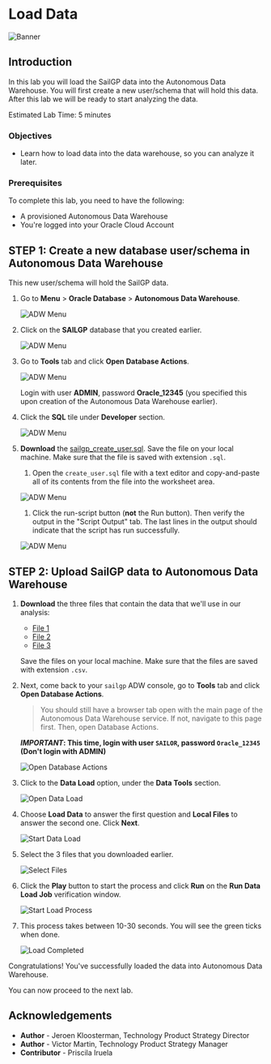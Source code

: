 # Load Data

![Banner](images/banner.jpg)

## Introduction
In this lab you will load the SailGP data into the Autonomous Data Warehouse. You will first create a new user/schema that will hold this data. After this lab we will be ready to start analyzing the data.

Estimated Lab Time: 5 minutes

### Objectives
- Learn how to load data into the data warehouse, so you can analyze it later.

### Prerequisites
To complete this lab, you need to have the following:
- A provisioned Autonomous Data Warehouse
- You're logged into your Oracle Cloud Account

## **STEP 1**: Create a new database user/schema in Autonomous Data Warehouse

This new user/schema will hold the SailGP data.

1. Go to **Menu** > **Oracle Database** > **Autonomous Data Warehouse**.

   ![ADW Menu](images/adw-menu.png)

2. Click on the **SAILGP** database that you created earlier.

   ![ADW Menu](images/open-sailgp.png)

3. Go to **Tools** tab and click **Open Database Actions**.

   ![ADW Menu](images/open-database-actions.png)

   Login with user **ADMIN**, password **Oracle_12345** (you specified this upon creation of the Autonomous Data Warehouse earlier).

4. Click the **SQL** tile under **Developer** section.

    ![ADW Menu](images/open-sql.png)

5. **Download** the <a href="https://objectstorage.eu-frankfurt-1.oraclecloud.com/p/JbEdrEEaFEEwmhXdC-nsEdRIJpqz1cQ30LYa7g2E-aYFopABGTNM9Hkp0u5mVRfQ/n/odca/b/workshops-livelabs-do-not-delete/o/sailgp_create_user.sql" target="\_blank">sailgp_create_user.sql</a>. Save the file on your local machine. Make sure that the file is saved with extension `.sql`.

    1. Open the `create_user.sql` file with a text editor and copy-and-paste all of its contents from the file into the worksheet area.

    ![ADW Menu](images/copy-paste.png)

    1. Click the run-script button (**not** the Run button). Then verify the output in the "Script Output" tab. The last lines in the output should indicate that the script has run successfully.

    ![ADW Menu](images/run-script.png)


<!--
4. We're going to first create a new database user/schema that will hold the SailGP data. Open "Database Users".

   ![ADW Menu](images/open-db-users.png)

5. Choose "Create User"

   ![ADW Menu](images/create-user.png)

6. Fill in the following details:
      - User Name:  `SAILOR`
      - New Password: `Oracle_12345`
      - Confirm Password: `Oracle_12345`
      - Quota on tablespace DATA: `UNLIMITED`
      - Check "Web Access"
      - Check "OML"

   Then Create the User.

   ![ADW Menu](images/create-user2.png)

7. Next, give the user the access necessary to upload files through the Web UI.

   ![ADW Menu](images/enable-rest.png)

   Confirm by clicking "Rest Enable User".
-->

## **STEP 2**: Upload SailGP data to Autonomous Data Warehouse

1. **Download** the three files that contain the data that we'll use in our analysis:
   
   - <a href="https://objectstorage.eu-frankfurt-1.oraclecloud.com/p/azjOfz91f8jdUPfvkxVzVUFtb2n-Jj_lXYaWQhvgCLsnOMMPvpLruqaAf5sJduNc/n/odca/b/workshops-livelabs-do-not-delete/o/sailgp_sgp_strm_pivot.csv" target="\_blank">File 1</a>
   - <a href="https://objectstorage.eu-frankfurt-1.oraclecloud.com/p/5yCpZHlzTE70fotF5LS7sYpIQfOi-XdSQ8DhQRSVsClX7cxIq7YvpmSS8wxX5gaM/n/odca/b/workshops-livelabs-do-not-delete/o/sailgp_sgp_sail_history.csv" target="\_blank">File 2</a>
   - <a href="https://objectstorage.eu-frankfurt-1.oraclecloud.com/p/s-A4eEJl4OxSdt02-TcTyz-bQvC_IGczI_PLRflfXx_gzosdKk5t97qMp2UtZ_OU/n/odca/b/workshops-livelabs-do-not-delete/o/sailgp_sgp_windspeed_and_windangles.csv" target="\_blank">File 3</a>
   
   Save the files on your local machine. Make sure that the files are saved with extension `.csv`.

2. Next, come back to your `sailgp` ADW console, go to **Tools** tab and click **Open Database Actions**.

   > You should still have a browser tab open with the main page of the Autonomous Data Warehouse service. If not, navigate to this page first. Then, open Database Actions.

   **_IMPORTANT_: This time, login with user `SAILOR`, password `Oracle_12345` (Don't login with ADMIN)**

   ![Open Database Actions](images/open-database-actions.png)

3. Click to the **Data Load** option, under the **Data Tools** section.

   ![Open Data Load](images/open-data-load.png)

4. Choose **Load Data** to answer the first question and **Local Files** to answer the second one. Click **Next**.

    ![Start Data Load](images/start-data-load.png)

5. Select the 3 files that you downloaded earlier.

    ![Select Files](images/select-files.png)

6. Click the **Play** button to start the process and click **Run** on the **Run Data Load Job** verification window.

    ![Start Load Process](images/load-data.png)

7. This process takes between 10-30 seconds. You will see the green ticks when done.

    ![Load Completed](images/load-completed.png)

Congratulations! You've successfully loaded the data into Autonomous Data Warehouse.

You can now proceed to the next lab.

## **Acknowledgements**

- **Author** - Jeroen Kloosterman, Technology Product Strategy Director
- **Author** - Victor Martin, Technology Product Strategy Manager
- **Contributor** - Priscila Iruela
